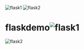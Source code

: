 ![flask1](https://user-images.githubusercontent.com/81671636/145311544-f7e88783-5b50-4672-ac28-20fb53ad763d.PNG)
![flask2](https://user-images.githubusercontent.com/81671636/145311545-2b28ff67-fbb7-446d-900c-59651badec02.PNG)
# flaskdemo![flask1](https://user-images.githubusercontent.com/81671636/145303442-8a9170fc-a250-40a2-8d21-63cf06f3bc4c.PNG)
![flask2](https://user-images.githubusercontent.com/81671636/145303444-b6067af7-236f-4083-8527-170eb5834147.PNG)
